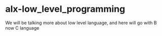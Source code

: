 # alx-low_level_programming
We will be talking more about low level language, and here will go with B now C language
